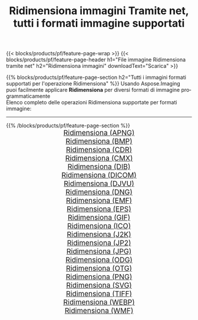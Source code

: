 ﻿---
title: Ridimensiona immagini Tramite net, tutti i formati immagine supportati 
weight: 3920
url: /it/net/resize 
lang: it
langdirlevel: 2
locales: zh-hans,ja,it,ru,de,es,fr,nl,id,lt,pl,pt,vi,tr,ko,zh-hant,ar,hi,th,sv,cs,uk,he
description: Usando Aspose.Imaging puoi facilmente Ridimensiona immagini tramite net
---

{{< blocks/products/pf/feature-page-wrap >}}
{{< blocks/products/pf/feature-page-header h1="File immagine Ridimensiona tramite net" h2="Ridimensiona immagini" downloadText="Scarica" >}}


{{% blocks/products/pf/feature-page-section  h2="Tutti i immagini formati supportati per l'operazione Ridimensiona" %}}
Usando Aspose.Imaging puoi facilmente applicare **Ridimensiona** per diversi formati di immagine programmaticamente
<br/>
Elenco completo delle operazioni Ridimensiona supportate per formati immagine:
<hr/>
{{% /blocks/products/pf/feature-page-section %}}
<div class="container-fluid productfamilypage bg-gray">
    <div class="convertypes bg-gray agp-content section">
        <div class="container">
		<div class="row other-converters" style="gap: 10px;font-size: 19px;text-align:center;">
		    <div class='col-md-2 other-converter remove-lp remove-rp'><a href="/imaging/it/net/resize/apng" style="padding:15px;">Ridimensiona (APNG)</a></div><div class='col-md-2 other-converter remove-lp remove-rp'><a href="/imaging/it/net/resize/bmp" style="padding:15px;">Ridimensiona (BMP)</a></div><div class='col-md-2 other-converter remove-lp remove-rp'><a href="/imaging/it/net/resize/cdr" style="padding:15px;">Ridimensiona (CDR)</a></div><div class='col-md-2 other-converter remove-lp remove-rp'><a href="/imaging/it/net/resize/cmx" style="padding:15px;">Ridimensiona (CMX)</a></div><div class='col-md-2 other-converter remove-lp remove-rp'><a href="/imaging/it/net/resize/dib" style="padding:15px;">Ridimensiona (DIB)</a></div><div class='col-md-2 other-converter remove-lp remove-rp'><a href="/imaging/it/net/resize/dicom" style="padding:15px;">Ridimensiona (DICOM)</a></div><div class='col-md-2 other-converter remove-lp remove-rp'><a href="/imaging/it/net/resize/djvu" style="padding:15px;">Ridimensiona (DJVU)</a></div><div class='col-md-2 other-converter remove-lp remove-rp'><a href="/imaging/it/net/resize/dng" style="padding:15px;">Ridimensiona (DNG)</a></div><div class='col-md-2 other-converter remove-lp remove-rp'><a href="/imaging/it/net/resize/emf" style="padding:15px;">Ridimensiona (EMF)</a></div><div class='col-md-2 other-converter remove-lp remove-rp'><a href="/imaging/it/net/resize/eps" style="padding:15px;">Ridimensiona (EPS)</a></div><div class='col-md-2 other-converter remove-lp remove-rp'><a href="/imaging/it/net/resize/gif" style="padding:15px;">Ridimensiona (GIF)</a></div><div class='col-md-2 other-converter remove-lp remove-rp'><a href="/imaging/it/net/resize/ico" style="padding:15px;">Ridimensiona (ICO)</a></div><div class='col-md-2 other-converter remove-lp remove-rp'><a href="/imaging/it/net/resize/j2k" style="padding:15px;">Ridimensiona (J2K)</a></div><div class='col-md-2 other-converter remove-lp remove-rp'><a href="/imaging/it/net/resize/jp2" style="padding:15px;">Ridimensiona (JP2)</a></div><div class='col-md-2 other-converter remove-lp remove-rp'><a href="/imaging/it/net/resize/jpg" style="padding:15px;">Ridimensiona (JPG)</a></div><div class='col-md-2 other-converter remove-lp remove-rp'><a href="/imaging/it/net/resize/odg" style="padding:15px;">Ridimensiona (ODG)</a></div><div class='col-md-2 other-converter remove-lp remove-rp'><a href="/imaging/it/net/resize/otg" style="padding:15px;">Ridimensiona (OTG)</a></div><div class='col-md-2 other-converter remove-lp remove-rp'><a href="/imaging/it/net/resize/png" style="padding:15px;">Ridimensiona (PNG)</a></div><div class='col-md-2 other-converter remove-lp remove-rp'><a href="/imaging/it/net/resize/svg" style="padding:15px;">Ridimensiona (SVG)</a></div><div class='col-md-2 other-converter remove-lp remove-rp'><a href="/imaging/it/net/resize/tiff" style="padding:15px;">Ridimensiona (TIFF)</a></div><div class='col-md-2 other-converter remove-lp remove-rp'><a href="/imaging/it/net/resize/webp" style="padding:15px;">Ridimensiona (WEBP)</a></div><div class='col-md-2 other-converter remove-lp remove-rp'><a href="/imaging/it/net/resize/wmf" style="padding:15px;">Ridimensiona (WMF)</a></div>
                </div>
        </div>
    </div>
</div>
<br/>
